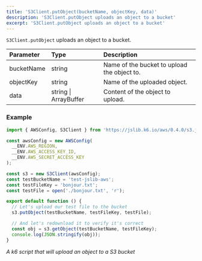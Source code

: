 ```yaml
---
title: 'S3Client.putObject(bucketName, objectKey, data)'
description: 'S3Client.putObject uploads an object to a bucket'
excerpt: 'S3Client.putObject uploads an object to a bucket'
---
```


`S3Client.putObject` uploads an object to a bucket.

| Parameter  | Type                  | Description                                  |
| :--------- | :-------------------- | :------------------------------------------- |
| bucketName | string                | Name of the bucket to upload the object to.  |
| objectKey  | string                | Name of the uploaded object.                 |
| data       | string \| ArrayBuffer | Content of the object to upload.             |

### Example

<CodeGroup labels={[]}>

```javascript
import { AWSConfig, S3Client } from 'https://jslib.k6.io/aws/0.4.0/s3.js';

const awsConfig = new AWSConfig(
  __ENV.AWS_REGION,
  __ENV.AWS_ACCESS_KEY_ID,
  __ENV.AWS_SECRET_ACCESS_KEY
);

const s3 = new S3Client(awsConfig);
const testBucketName = 'test-jslib-aws';
const testFileKey = 'bonjour.txt';
const testFile = open('./bonjour.txt', 'r');

export default function () {
  // Let's upload our test file to the bucket
  s3.putObject(testBucketName, testFileKey, testFile);

  // And let's redownload it to verify it's correct
  const obj = s3.getObject(testBucketName, testFileKey);
  console.log(JSON.stringify(obj));
}
```

_A k6 script that will upload an object to a S3 bucket_

</CodeGroup>